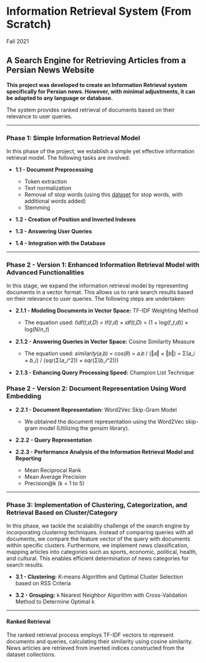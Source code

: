 # Information Retrieval System (From Scratch)
Fall 2021

## A Search Engine for Retrieving Articles from a Persian News Website

**This project was developed to create an Information Retrieval system specifically for Persian news. However, with minimal adjustments, it can be adapted to any language or database.**

The system provides ranked retrieval of documents based on their relevance to user queries.

---

### Phase 1: Simple Information Retrieval Model

In this phase of the project, we establish a simple yet effective information retrieval model. The following tasks are involved:

- **1.1 - Document Preprocessing**
  - Token extraction
  - Text normalization
  - Removal of stop words (using this [dataset](https://github.com/kharazi/persian-stopwords) for stop words, with additional words added)
  - Stemming

- **1.2 - Creation of Position and Inverted Indexes**
  
- **1.3 - Answering User Queries**
  
- **1.4 - Integration with the Database**

---

### Phase 2 - Version 1: Enhanced Information Retrieval Model with Advanced Functionalities

In this stage, we expand the information retrieval model by representing documents in a vector format. This allows us to rank search results based on their relevance to user queries. The following steps are undertaken:

- **2.1.1 - Modeling Documents in Vector Space:** TF-IDF Weighting Method

  - The equation used: 𝑓𝑖𝑑𝑓(𝑡,𝑑,𝐷) = 𝑡𝑓(𝑡,𝑑) × 𝑖𝑑𝑓(𝑡,𝐷) = (1 + log(𝑓_𝑡,𝑑)) × log(𝑁/𝑛_𝑡)

- **2.1.2 - Answering Queries in Vector Space:** Cosine Similarity Measure
  
  - The equation used: 𝑠𝑖𝑚𝑖𝑙𝑎𝑟𝑖𝑡𝑦(𝑎,𝑏) = cos(𝜃) = 𝑎.𝑏 / (‖𝑎‖ × ‖𝑏‖) = Σ(𝑎_𝑖 × 𝑏_𝑖) / (sqr(Σ(𝑎_𝑖^2)) × sqr(Σ(𝑏_𝑖^2)))

- **2.1.3 - Enhancing Query Processing Speed:** Champion List Technique

### Phase 2 - Version 2: Document Representation Using Word Embedding

- **2.2.1 - Document Representation:** Word2Vec Skip-Gram Model

  - We obtained the document representation using the Word2Vec skip-gram model (Utilizing the gensim library).

- **2.2.2 - Query Representation**

- **2.2.3 - Performance Analysis of the Information Retrieval Model and Reporting**

  - Mean Reciprocal Rank
  - Mean Average Precision
  - Precision@k (k = 1 to 5)

---

### Phase 3: Implementation of Clustering, Categorization, and Retrieval Based on Cluster/Category

In this phase, we tackle the scalability challenge of the search engine by incorporating clustering techniques. Instead of comparing queries with all documents, we compare the feature vector of the query with documents within specific clusters. Furthermore, we implement news classification, mapping articles into categories such as sports, economic, political, health, and cultural. This enables efficient determination of news categories for search results.

- **3.1 - Clustering:** K-means Algorithm and Optimal Cluster Selection based on RSS Criteria

- **3.2 - Grouping:** k Nearest Neighbor Algorithm with Cross-Validation Method to Determine Optimal k

---

#### Ranked Retrieval
The ranked retrieval process employs TF-IDF vectors to represent documents and queries, calculating their similarity using cosine similarity. News articles are retrieved from inverted indices constructed from the dataset collections.

